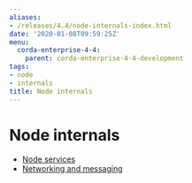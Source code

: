 ```yaml
---
aliases:
- /releases/4.4/node-internals-index.html
date: '2020-01-08T09:59:25Z'
menu:
  corda-enterprise-4-4:
    parent: corda-enterprise-4-4-development
tags:
- node
- internals
title: Node internals
---
```



# Node internals



* [Node services](node-services.md)
* [Networking and messaging](messaging.md)



